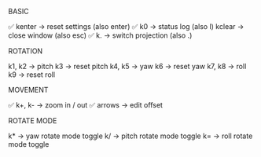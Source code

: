 BASIC

✅ kenter  -> reset settings (also enter)
✅ k0      -> status log (also l)
kclear  -> close window (also esc)
✅ k.      -> switch projection (also .)

ROTATION

k1, k2  -> pitch
k3      -> reset pitch
k4, k5  -> yaw
k6      -> reset yaw
k7, k8  -> roll
k9      -> reset roll

MOVEMENT

✅ k+, k-  -> zoom in / out
✅ arrows  -> edit offset

ROTATE MODE

k*      -> yaw rotate mode toggle
k/      -> pitch rotate mode toggle
k=      -> roll rotate mode toggle